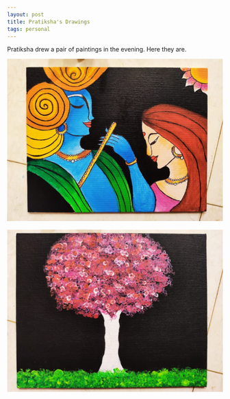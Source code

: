 ```yaml
---
layout: post
title: Pratiksha's Drawings
tags: personal
---
```


Pratiksha drew a pair of paintings in the evening. Here they are. 

<div class="random centered">
	<a href="../images/random/radhekrishna.jpeg">
  	<img src="../images/random/radhekrishna.jpeg">
  </a>
</div>


<br>

<div class="random centered">
	<a href="../images/random/tree.jpeg">
  	<img src="../images/random/tree.jpeg">
  </a>
</div>

